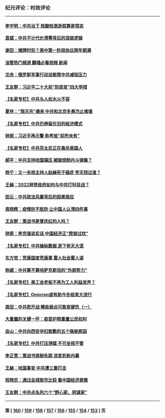 ### 纪元评论：时政评论
---
#### [李宇明：中共治下 核酸检测造假算是常态](../../pages/nsc1025/n13502718.md?01140330) 
#### [袁斌：中共不计代价清零背后的深层逻辑](../../pages/nsc1025/n13501619.md?01140330) 
#### [谢田：摊牌时刻？美中第一阶段协议两年期满](../../pages/nsc1025/n13501263.md?01140330) 
#### [油管热门频道 翻墙必看视频 新闻](ok?01140330)
#### [沈舟：俄罗斯军事行动没能帮中共减轻压力](../../pages/nsc1025/n13500551.md?01140330) 
#### [王友群：习近平二十大前“防政变”四大举措](../../pages/nsc1025/n13500588.md?01140330) 
#### [【名家专栏】中共与人权水火不容](../../pages/nsc1025/n13500019.md?01140330) 
#### [夏林：“我灭共”袭来 中共和北京冬奥岂止难堪](../../pages/nsc1025/n13500485.md?01140330) 
#### [【名家专栏】中共仍停留在旧的经济模式](../../pages/nsc1025/n13499996.md?01140330) 
#### [钟原：习近平再示警 称考验“前所未有”](../../pages/nsc1025/n13498393.md?01140330) 
#### [【名家专栏】中共芬太尼正在毒杀美国人](../../pages/nsc1025/n13497438.md?01140330) 
#### [郝平：中共支持哈国镇压 被疑烧制内斗镜像？](../../pages/nsc1025/n13497952.md?01140330) 
#### [杨宁：又一央视主持人赵赫死于癌症 苍天饶过谁？](../../pages/nsc1025/n13497655.md?01140330) 
#### [王赫：2022拜登政府如何与中共打科技战？](../../pages/nsc1025/n13496893.md?01140330) 
#### [田云：中共政法风暴背后的因果报应](../../pages/nsc1025/n13496264.md?01140330) 
#### [周晓辉：疫情防不胜防  让中国人认清四件事](../../pages/nsc1025/n13495551.md?01140330) 
#### [王友群：栗战书是曾庆红的人吗？](../../pages/nsc1025/n13495738.md?01140330) 
#### [钟原：李克强说实话 中国经济正“爬坡过坎”](../../pages/nsc1025/n13495582.md?01140330) 
#### [【名家专栏】中共操纵数据 造下弥天大谎](../../pages/nsc1025/n13495097.md?01140330) 
#### [东方觉：荒唐国度荒唐事 雷人社会雷人语](../../pages/nsc1025/n13494708.md?01140330) 
#### [杨威：中共算不算哈萨克斯坦的“外部势力”](../../pages/nsc1025/n13494163.md?01140330) 
#### [【名家专栏】美工会老板不再为工人利益发声？](../../pages/nsc1025/n13492676.md?01140330) 
#### [【名家专栏】Omicron或有助今冬结束大流行](../../pages/nsc1025/n13491194.md?01140330) 
#### [周田：中共若开战 哪些弱点可能变硬伤（一）](../../pages/nsc1025/n13491030.md?01140330) 
#### [大重置的关键一环：疫苗护照重置公民权利](../../pages/nsc1025/n13490962.md?01140330) 
#### [岳山：中共向西安孕妇致歉的五个隐秘原因](../../pages/nsc1025/n13490770.md?01140330) 
#### [【名家专栏】中共打压港媒 不可坐视不管](../../pages/nsc1025/n13490471.md?01140330) 
#### [李正宽：栗战书诡秘失踪 流言折射内幕](../../pages/nsc1025/n13490019.md?01140330) 
#### [王赫：哈国事变 中共遭三重打击](../../pages/nsc1025/n13489399.md?01140330) 
#### [程晓农：通过全球股市比较 看中国经济衰微](../../pages/nsc1025/n13489223.md?01140330) 
#### [王友群：中共点名的六个“野心家、阴谋家”](../../pages/nsc1025/n13489448.md?01140330) 

---
#### 第 [ [160](./160.md?01140330) / [159](./159.md?01140330) / [158](./158.md?01140330) / [157](./157.md?01140330) / [156](./156.md?01140330) / [155](./155.md?01140330) / [154](./154.md?01140330) / [153](./153.md?01140330) ] 页
